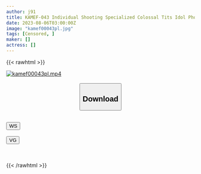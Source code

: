 ```yaml
---
author: j91
title: KAMEF-043 Individual Shooting Specialized Colossal Tits Idol Photo Session Yuki-Chan (22) Machida Lens Black Kameko File.43 Part-Time Lady Gravure Is Curiosity Personal Shooting Erection Cock Pushed By The Pressure Of The Po And Raw Insertion Shooting I Cup Huge Breasts Played With Desire Bare Continuous Climax Mass Cum Shot Leaked Video
date: 2023-08-06T03:00:00Z
image: "kamef00043pl.jpg"
tags: [Censored, ]
maker: []
actress: []
---
```



{{< rawhtml >}}

<div class="video" data-videoid="j6xzhst86wkz">
    <a href="javascript:;">
        <img src="https://my.j91.asia/posts/kamef00043pl/kamef00043pl.jpg" width="WIDTH" height="HEIGHT" alt="kamef00043pl.mp4" loading="lazy">
    </a>
</div>

<script type="text/javascript" src="https://j91.asia/asset/on-demand-ws.js"></script>

<br>
  <link rel="stylesheet" href="https://j91.asia/asset/bs5.css">
  
  <center>
  <button class="btn btn-primary" type="button" data-bs-toggle="collapse" data-bs-target=".multi-collapse" aria-expanded="false" aria-controls="multiCollapseExample1 multiCollapseExample2"><h2>Download</h2></button></center>
</p>
<div class="row">
  <div class="col">
    <div class="collapse multi-collapse" id="multiCollapseExample1">
      <div class="card card-body">
	      	      <br>
<div class="buttons">  
<a href="https://wolfstream.tv/j6xzhst86wkz"><button class="btn-hover color-3"><i class="fa fa-download"></i> WS</button></a></div>
    </div>
  </div>
</div>
  <div class="col">
    <div class="collapse multi-collapse" id="multiCollapseExample2">
      <div class="card card-body">
	      <br>
<div class="buttons">
    <a href="https://vgembed.com/v/27BaOn7XBQ5MDXm"><button class="btn-hover color-9"><i class="fa fa-download"></i> VG</button></a></div>
<br><br>
      </div>
    </div>
  </div>
</div>

{{< /rawhtml >}}